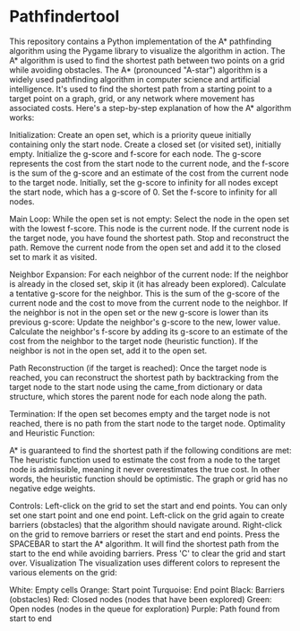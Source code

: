 # Pathfindertool
This repository contains a Python implementation of the A* pathfinding algorithm using the Pygame library to visualize the algorithm in action. The A* algorithm is used to find the shortest path between two points on a grid while avoiding obstacles.
The A* (pronounced "A-star") algorithm is a widely used pathfinding algorithm in computer science and artificial intelligence. It's used to find the shortest path from a starting point to a target point on a graph, grid, or any network where movement has associated costs. Here's a step-by-step explanation of how the A* algorithm works:

Initialization:
Create an open set, which is a priority queue initially containing only the start node.
Create a closed set (or visited set), initially empty.
Initialize the g-score and f-score for each node. The g-score represents the cost from the start node to the current node, and the f-score is the sum of the g-score and an estimate of the cost from the current node to the target node. Initially, set the g-score to infinity for all nodes except the start node, which has a g-score of 0. Set the f-score to infinity for all nodes.

Main Loop:
While the open set is not empty:
Select the node in the open set with the lowest f-score. This node is the current node.
If the current node is the target node, you have found the shortest path. Stop and reconstruct the path.
Remove the current node from the open set and add it to the closed set to mark it as visited.

Neighbor Expansion:
For each neighbor of the current node:
If the neighbor is already in the closed set, skip it (it has already been explored).
Calculate a tentative g-score for the neighbor. This is the sum of the g-score of the current node and the cost to move from the current node to the neighbor.
If the neighbor is not in the open set or the new g-score is lower than its previous g-score:
Update the neighbor's g-score to the new, lower value.
Calculate the neighbor's f-score by adding its g-score to an estimate of the cost from the neighbor to the target node (heuristic function).
If the neighbor is not in the open set, add it to the open set.

Path Reconstruction (if the target is reached):
Once the target node is reached, you can reconstruct the shortest path by backtracking from the target node to the start node using the came_from dictionary or data structure, which stores the parent node for each node along the path.

Termination:
If the open set becomes empty and the target node is not reached, there is no path from the start node to the target node.
Optimality and Heuristic Function:

A* is guaranteed to find the shortest path if the following conditions are met:
The heuristic function used to estimate the cost from a node to the target node is admissible, meaning it never overestimates the true cost. In other words, the heuristic function should be optimistic.
The graph or grid has no negative edge weights.

Controls:
Left-click on the grid to set the start and end points. You can only set one start point and one end point.
Left-click on the grid again to create barriers (obstacles) that the algorithm should navigate around.
Right-click on the grid to remove barriers or reset the start and end points.
Press the SPACEBAR to start the A* algorithm. It will find the shortest path from the start to the end while avoiding barriers.
Press 'C' to clear the grid and start over.
Visualization
The visualization uses different colors to represent the various elements on the grid:

White: Empty cells
Orange: Start point
Turquoise: End point
Black: Barriers (obstacles)
Red: Closed nodes (nodes that have been explored)
Green: Open nodes (nodes in the queue for exploration)
Purple: Path found from start to end
